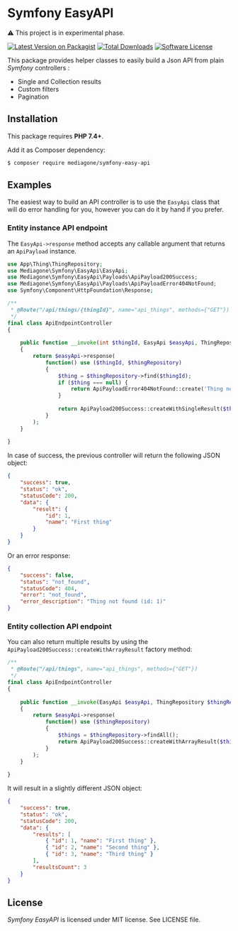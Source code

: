 # Symfony EasyAPI

⚠️ This project is in experimental phase.

[![Latest Version on Packagist][ico-version]][link-packagist]
[![Total Downloads][ico-downloads]][link-downloads]
[![Software License][ico-license]](LICENSE)

This package provides helper classes to easily build a Json API from plain _Symfony_ controllers :
- Single and Collection results
- Custom filters
- Pagination



## Installation
This package requires **PHP 7.4+**.

Add it as Composer dependency:
```sh
$ composer require mediagone/symfony-easy-api
```


## Examples

The easiest way to build an API controller is to use the `EasyApi` class that will do error handling for you, however you can do it by hand if you prefer.


### Entity instance API endpoint

The `EasyApi->response` method accepts any callable argument that returns an `ApiPayload` instance.

```php
use App\Thing\ThingRepository;
use Mediagone\Symfony\EasyApi\EasyApi;
use Mediagone\Symfony\EasyApi\Payloads\ApiPayload200Success;
use Mediagone\Symfony\EasyApi\Payloads\ApiPayloadError404NotFound;
use Symfony\Component\HttpFoundation\Response;

/**
 * @Route("/api/things/{thingId}", name="api_things", methods={"GET"})
 */
final class ApiEndpointController
{
    
    public function __invoke(int $thingId, EasyApi $easyApi, ThingRepository $thingRepository) : Response
    {
        return $easyApi->response(
            function() use ($thingId, $thingRepository)
            {
                $thing = $thingRepository->find($thingId);
                if ($thing === null) {
                    return ApiPayloadError404NotFound::create('Thing not found (id: '.$thingId.')');
                }
                
                return ApiPayload200Success::createWithSingleResult($thing);
            }
        );
    }
    
}
```

In case of success, the previous controller will return the following JSON object:
```json
{
    "success": true,
    "status": "ok",
    "statusCode": 200,
    "data": {
        "result": {
            "id": 1,
            "name": "First thing"
        }
    }
}
```
Or an error response:
```json
{
    "success": false,
    "status": "not_found",
    "statusCode": 404,
    "error": "not_found",
    "error_description": "Thing not found (id: 1)"
}
```



### Entity collection API endpoint

You can also return multiple results by using the `ApiPayload200Success::createWithArrayResult` factory method:

```php
/**
 * @Route("/api/things", name="api_things", methods={"GET"})
 */
final class ApiEndpointController
{
    
    public function __invoke(EasyApi $easyApi, ThingRepository $thingRepository) : Response
    {
        return $easyApi->response(
            function() use ($thingRepository)
            {
                $things = $thingRepository->findAll();
                return ApiPayload200Success::createWithArrayResult($things);
            }
        );
    }
    
}
```

It will result in a slightly different JSON object:
```json
{
    "success": true,
    "status": "ok",
    "statusCode": 200,
    "data": {
        "results": [
            { "id": 1, "name": "First thing" },
            { "id": 2, "name": "Second thing" },
            { "id": 3, "name": "Third thing" }
        ],
        "resultsCount": 3
    }
}
```



## License

_Symfony EasyAPI_ is licensed under MIT license. See LICENSE file.



[ico-version]: https://img.shields.io/packagist/v/mediagone/symfony-easy-api.svg
[ico-downloads]: https://img.shields.io/packagist/dt/mediagone/symfony-easy-api.svg
[ico-license]: https://img.shields.io/badge/license-MIT-brightgreen.svg

[link-packagist]: https://packagist.org/packages/mediagone/symfony-easy-api
[link-downloads]: https://packagist.org/packages/mediagone/symfony-easy-api
